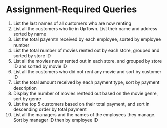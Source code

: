 # Assignment-Required Queries

1. List the last names of all customers who are now renting
2. List all the customers who lie in UpTown. List their name and address sorted by name
3. List the total payemtn received by each employee, sorted by employee number
4. List the total number of movies rented out by each store, grouped and sorted by store ID
5. List all the movies never rented out in each store, and grouped by store ID ans sorted by movie ID
6. List all the customers who did not rent any movie and sort by customer ID
7. List the total amount received by each payment type, sort by payment description
8. Display the number of movies rentedd out based on the movie genre, sort by genre
9. List the top 5 customers based on their total payment, and sort in descending order by total payment
10. List all the managers and the names of the employees they manage. Sort by manager ID then by employee ID